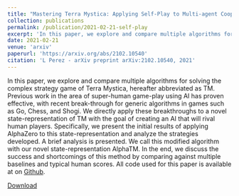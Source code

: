 ```yaml
---
title: "Mastering Terra Mystica: Applying Self-Play to Multi-agent Cooperative Board Games"
collection: publications
permalink: /publication/2021-02-21-self-play
excerpt: 'In this paper, we explore and compare multiple algorithms for solving the complex strategy game of Terra Mystica, hereafter abbreviated as TM. Previous work in the area of super-human game-play using AI has proven effective, with recent break-through for generic algorithms in games such as Go, Chess, and Shogi.'
date: 2021-02-21
venue: 'arxiv'
paperurl: 'https://arxiv.org/abs/2102.10540'
citation: 'L Perez - arXiv preprint arXiv:2102.10540, 2021'
---
```


In this paper, we explore and compare multiple algorithms for solving the complex strategy game of Terra Mystica, hereafter abbreviated as TM. Previous work in the area of super-human game-play using AI has proven effective, with recent break-through for generic algorithms in games such as Go, Chess, and Shogi. We directly apply these breakthroughs to a novel state-representation of TM with the goal of creating an AI that will rival human players. Specifically, we present the initial results of applying AlphaZero to this state-representation and analyze the strategies developed. A brief analysis is presented. We call this modified algorithm with our novel state-representation AlphaTM. In the end, we discuss the success and shortcomings of this method by comparing against multiple baselines and typical human scores. All code used for this paper is available at on [Github](https://github.com/kandluis/terrazero).

[Download](/files/2102.10540.pdf)